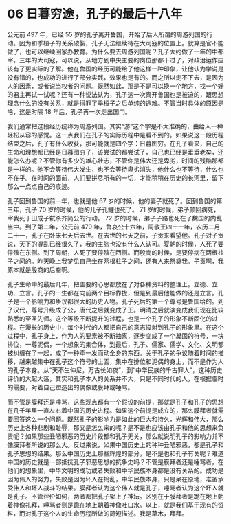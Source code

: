 # 06 日暮穷途，孔子的最后十八年

<MyVideoBoard :bvidArr="['BV1MX4y157pF']" />

公元前 497 年，已经 55 岁的孔子离开鲁国，开始了后人所谓的周游列国的行动。因为和季桓子的关系破裂，孔子无法继续待在大司寇的位置上。就算是官不能做了，也可以继续回家办教育。为什么要去周游列国呢？孔子大约做了一年的中都宰，三年的大司寇，可以说，从地方到中央主要的岗位那都干过了，对政治运作应该有了更实际的了解。他在鲁国的经历可能给了他这样一种印象，让他认为学说是没有错的，也成功的进行了部分实践，效果也是有的。而之所以走不下去，是因为人的因素，或者说当权者的问题。既然如此，那是不是可以换一个地方，找一个好的君主再试一试呢？还有一种说法认为，孔子这一次离开鲁国也是被迫的，跟思想理念什么的没有关系，就是得罪了季桓子之后单纯的逃难。不管当时具体的原因是啥，这是时隔 18 年后，孔子再一次走出国门。

我们通常把这段经历统称为周游列国。其实“游”这个字是不太准确的，由给人一种轻松从容的感觉。这一点我们在孔子的实际历程中是看不到的。如果说这一段历程结束之后，孔子有什么收获，那可能就是四个字：日暮图穷。在孔子看来，自己的生命和理想都已经是日暮图穷了，该尝试的都尝试了，自己也已经是垂垂老矣，还能怎么办呢？不管你有多少的雄心壮志，不管你是伟大还是卑劣，时间的残酷那都是一样的。他不会等待伟大发生，也不会等待卑劣消失，他什么也不等待，什么也不在乎。在时间的面前，人们要拼尽所有的一切，才能稍稍在历史的长河里，留下那么一点点自己的痕迹。

孔子回到鲁国的前一年，也就是他 67 岁的时候，他的妻子就死了。回到鲁国的第三年，孔子 70 岁的时候，他的儿子孔鲤也死了。 71 岁的时候，弟子颜回病死，宰我死于田成子弑杀齐简公的行动。 72 岁的时候，弟子子路也死在了魏国的内乱当中。到了第二年，公元前 479 年，鲁哀公十六年，周敬王四十一年，农历二月二十一，孔子在卧床七天后去世。在去世的七天之前，子贡来看望他。孔子对子贡说，天下的混乱已经很久了，我的主张也没有什么人认可。夏朝的时候，人死了要停殡在东侧。到了周朝，人死了要停殡在西侧。而殷商的时候，是要停病在两根柱子之间的。昨天晚上我梦见自己坐在两根柱子之间，还有人来祭奠我。子贡啊，我原本就是殷商的后裔啊。

孔子生命中的最后几年，把主要的心思都放在了对各种资料的整理上。立德、立功、立言。孔子的一生都在向前两个目标靠拢，但是到最后他能做的还是立言。孔子是一个影响力和争议都很大的历史人物。孔子死后的第一个尊号是鲁国给的。到了汉代，尊号升级成了公，唐代之后就变成了王。明清之后就演变成我们现在比较熟悉的至圣先师。这个等级不断提升的过程，也是一个孔子的形象不断固化的过程。在漫长的历史中，每个时代的人都把自己的意志投射到孔子的形象里。在这个过程中，孔子身上，作为人的要素被不断抽离，逐步变成了一个凝固的符号，一块排位，一尊泥偶，一个想象的集合体，到最后，孔子、儒家、儒学、文化、文明都被纠缠在了一起，成了一种牵一发而动全身的东西。关于孔子的争议随着时间的推移，越来越集中在孔子这个符号的上面，集中在排位和泥偶的身上，而不是作为人的孔子本身。从“天不生仲尼，万古长如夜”，到“中华民族的千古罪人”，这种历史评价的大起大落，其实和孔子本人的关系并不大，只是不同时代的人，在根据临时的需要，对着自己塑造出的偶像或膜拜或唾骂。

而不管是膜拜还是唾骂，这些观点都有一个假设的前提，那就是孔子和孔子的思想在几千年里一直左右着中国的历史进程。如果这个前提是成立的，那么膜拜者就需要回答这么一个问题。既然孔子的影响力是如此的巨大和持久，光辉和伟大，那么历史上各种悲剧和耻辱，那又是怎么来的呢？是不是也应该由孔子和他的思想来负责呢？如果那些丑陋邪恶的历史片段都和孔子无关，那么就说明孔子的影响力并不像膜拜者所说的那么大。反过来说，如果中国历史上的种种丑陋邪恶，都是孔子和孔子思想的结果。那么中国历史上那些辉煌的部分，是不是也和孔子有关呢？难道中国的历史就是一部抵抗孔子邪恶思想的抗争史吗？不管是膜拜者还是唾骂者，在他们的想象里，中华文明的成功或者失败和中华民族本身都是没有关系的。成功是因为伟人的努力，失败是因为坏人在捣乱，中华民族本身，只是呆在原地，准备承受伟人和坏人战斗的结果。膜拜者认为这个伟人就是孔子，唾骂者认为这个坏人就是孔子。不管评价如何，两者都把孔子架上了神坛。区别在于膜拜者是跪在地上朝着神像礼拜，唾骂者则是跪在地上朝着神像吐口水。以上，就是我们基于现有的资料，而对孔子这个人的生命历程所做的简短描述。我是草木，拜拜。
